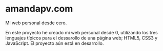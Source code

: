 # amandapv.com
Mi web personal desde cero.

En este proyecto he creado mi web personal desde 0, utilizando los tres lenguajes típicos para el dessarollo de una página web; HTML5, CSS3 y JavaScript. El proyecto aún está en desarrollo.
